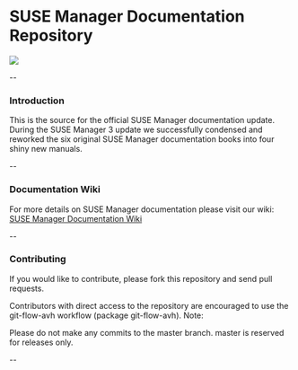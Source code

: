 # SUSE Manager Documentation Repository 

![](https://www.google.de/url?sa=i&rct=j&q=&esrc=s&source=images&cd=&cad=rja&uact=8&ved=0ahUKEwiwrIvpiZDSAhVBWxoKHXG0BfwQjRwIBw&url=http%3A%2F%2Fdcad.com.pl%2Fprzemysl%2F&bvm=bv.146786187,d.ZGg&psig=AFQjCNEFOq0rSlcFUC8iFpmed5s3GMUi0g&ust=1487178450830200) 

--

### Introduction
This is the source for the official SUSE Manager documentation update.
During the SUSE Manager 3 update we successfully condensed and reworked the six original SUSE Manager documentation books into four shiny new manuals. 


--

### Documentation Wiki

For more details on SUSE Manager documentation please visit our wiki: [SUSE Manager Documentation Wiki](https://github.com/SUSE/doc-susemanager/wiki)

--
### Contributing

If you would like to contribute, please fork this repository and send pull requests.

Contributors with direct access to the repository are encouraged to use the git-flow-avh workflow (package git-flow-avh).
Note:
	
Please do not make any commits to the master branch. master is reserved for releases only. 

--
